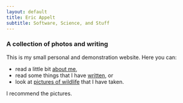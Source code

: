 ```yaml
---
layout: default
title: Eric Appelt
subtitle: Software, Science, and Stuff
---
```


<div class="col-xs-12 col-md-6 bigfont-column"> 
  <p id="randm"></p>
</div>
<script>
  var metazoa_string = "{{site.data["metazoa"] | join: ',' }}";
  var metazoa = metazoa_string.split(',');
  var mrand = metazoa[Math.floor(Math.random() * metazoa.length)];
  var elem = document.createElement("img");
  elem.src = mrand;
  elem.setAttribute("alt", "random metazoan");
  elem.setAttribute("class", "img-responsive center-block framed-image");
  document.getElementById("randm").appendChild(elem);
</script>

<div class="col-xs-12 col-md-6 bigfont-column" markdown="1"> 

### A collection of photos and writing

This is my small personal and demonstration website. Here you can:
* read a little bit [about me](/about.html),
* read some things that I have [written](/writing.html), or
* look at [pictures of wildlife](/metazoa.html) that I have taken.

I recommend the pictures.
</div>
